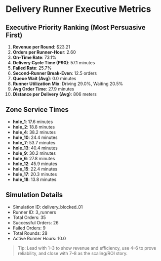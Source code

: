 # Delivery Runner Executive Metrics

## Executive Priority Ranking (Most Persuasive First)
1. **Revenue per Round**: $23.21
2. **Orders per Runner‑Hour**: 2.60
3. **On‑Time Rate**: 73.1%
4. **Delivery Cycle Time (P90)**: 57.1 minutes
5. **Failed Rate**: 25.7%
6. **Second‑Runner Break‑Even**: 12.5 orders
7. **Queue Wait (Avg)**: 0.0 minutes
8. **Runner Utilization Mix**: Driving 29.0%, Waiting 20.5%
9. **Avg Order Time**: 27.9 minutes
10. **Distance per Delivery (Avg)**: 806 meters

## Zone Service Times
- **hole_1**: 17.6 minutes
- **hole_2**: 18.8 minutes
- **hole_4**: 38.2 minutes
- **hole_10**: 24.4 minutes
- **hole_7**: 53.7 minutes
- **hole_13**: 40.4 minutes
- **hole_9**: 30.2 minutes
- **hole_6**: 27.8 minutes
- **hole_12**: 45.9 minutes
- **hole_15**: 22.4 minutes
- **hole_17**: 20.3 minutes
- **hole_18**: 13.8 minutes


## Simulation Details
- Simulation ID: delivery_blocked_01
- Runner ID: 3_runners
- Total Orders: 35
- Successful Orders: 26
- Failed Orders: 9
- Total Rounds: 28
- Active Runner Hours: 10.0

> Tip: Lead with 1–3 to show revenue and efficiency, use 4–6 to prove reliability, and close with 7–8 as the scaling/ROI story.
